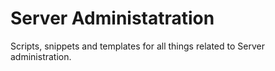 # Server Administatration
Scripts, snippets and templates for all things related to Server administration.

